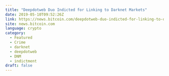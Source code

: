 ```yaml
---
title: "Deepdotweb Duo Indicted for Linking to Darknet Markets"
date: 2019-05-10T09:52:26Z
link: https://news.bitcoin.com/deepdotweb-duo-indicted-for-linking-to-darknet-markets/?utm_medium=RSS&utm_source=hune
site: news.bitcoin.com
language: crypto
category:
  - Featured
  - Crime
  - darknet
  - deepdotweb
  - DNM
  - indictment
draft: false
---
```

